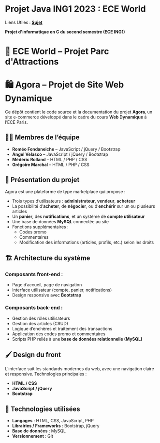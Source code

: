 # Projet Java ING1 2023 : ECE World

Liens Utiles :  [**Sujet**](sujet_ECE_WORLD.pdf)

**Projet d'informatique en C du second semestre (ECE ING1)**

# 🎢 ECE World – Projet Parc d'Attractions

# 🛍️ Agora – Projet de Site Web Dynamique

Ce dépôt contient le code source et la documentation du projet **Agora**, un site e-commerce développé dans le cadre du cours **Web Dynamique** à l’ECE Paris.

## 👨‍💻 Membres de l’équipe

- **Roméo Fondaneiche** – JavaScript / jQuery / Bootstrap  
- **Angel Velasco** – JavaScript / jQuery / Bootstrap  
- **Médéric Rolland** – HTML / PHP / CSS  
- **Grégoire Marchal** – HTML / PHP / CSS

## 📌 Présentation du projet

Agora est une plateforme de type marketplace qui propose :

- Trois types d’utilisateurs : **administrateur**, **vendeur**, **acheteur**
- La possibilité d’**acheter**, de **négocier**, ou d’**enchérir** sur un ou plusieurs articles
- Un **panier**, des **notifications**, et un système de **compte utilisateur**
- Une base de données **MySQL** connectée au site
- Fonctions supplémentaires :
  - Codes promo
  - Commentaires
  - Modification des informations (articles, profils, etc.) selon les droits

## 🏗️ Architecture du système

### Composants front-end :
- Page d’accueil, page de navigation
- Interface utilisateur (compte, panier, notifications)
- Design responsive avec **Bootstrap**

### Composants back-end :
- Gestion des rôles utilisateurs
- Gestion des articles (CRUD)
- Logique d’enchères et traitement des transactions
- Application des codes promo et commentaires
- Scripts PHP reliés à une **base de données relationnelle (MySQL)**

## 🖌️ Design du front

L’interface suit les standards modernes du web, avec une navigation claire et responsive. Technologies principales :
- **HTML / CSS**
- **JavaScript / jQuery**
- **Bootstrap**

## 🧰 Technologies utilisées

- **Langages** : HTML, CSS, JavaScript, PHP  
- **Librairies / Frameworks** : Bootstrap, jQuery  
- **Base de données** : MySQL  
- **Versionnement** : Git



